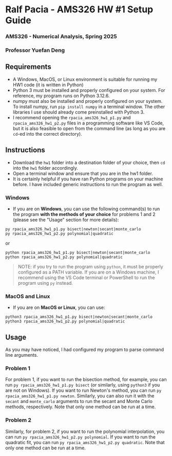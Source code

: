 # Ralf Pacia - AMS326 HW \#1 Setup Guide
### AMS326 - Numerical Analysis, Spring 2025
### Professor Yuefan Deng

## Requirements
- A Windows, MacOS, or Linux environment is suitable for running my HW1 code (it is written in Python)
- Python 3 must be installed and properly configured on your system. For reference, my program runs on Python 3.12.6.
- numpy must also be installed and properly configured on your system. To install numpy, run `pip install numpy` in a terminal window. The other libraries I use should already come preinstalled with Python 3.
- I recommend opening the `rpacia_ams326_hw1_p1.py` and `rpacia_ams326_hw1_p2.py` files in a programming software like VS Code, but it is also feasible to open from the command line (as long as you are `cd`-ed into the correct directory).

## Instructions
- Download the `hw1` folder into a destination folder of your choice, then `cd` into the `hw1` folder accordingly.
- Open a terminal window and ensure that you are in the hw1 folder.
- It is certainly helpful if you have ran Python programs on your machine before. I have included generic instructions to run the program as well.

### Windows
- If you are on **Windows**, you can use the following command(s) to run the program **with the methods of your choice** for problems 1 and 2 (please see the "Usage" section for more details): 

```
py rpacia_ams326_hw1_p1.py bisect|newton|secant|monte_carlo
py rpacia_ams326_hw1_p2.py polynomial|quadratic
```

or

```
python rpacia_ams326_hw1_p1.py bisect|newton|secant|monte_carlo
python rpacia_ams326_hw1_p2.py polynomial|quadratic
```

> NOTE: if you try to run the program using `python`, it must be properly configured as a PATH variable.
> If you are on a Windows machine, I recommend using the VS Code terminal or PowerShell to run the program using `py` instead.

### MacOS and Linux
- If you are on **MacOS or Linux**, you can use:
```
python3 rpacia_ams326_hw1_p1.py bisect|newton|secant|monte_carlo
python3 rpacia_ams326_hw1_p2.py polynomial|quadratic
```

## Usage
As you may have noticed, I had configured my program to parse command line arguments.

### Problem 1
For problem 1, if you want to run the bisection method, for example, you can run `py rpacia_ams326_hw1_p1.py bisect` (or similarly, using `python3` if you are not on Windows). If you want to run Newton's method, you can run `py rpacia_ams326_hw1_p1.py newton`. Similarly, you can also run it with the `secant` and `monte_carlo` arguments to run the secant and Monte Carlo methods, respectively. Note that only one method can be run at a time.

### Problem 2
Similarly, for problem 2, if you want to run the polynomial interpolation, you can run `py rpacia_ams326_hw1_p2.py polynomial`. If you want to run the quadratic fit, you can run `py rpacia_ams326_hw1_p2.py quadratic`. Note that only one method can be run at a time.